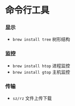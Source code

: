 # 命令行工具

### 显示

* `brew install tree` 树形结构

### 监控

* `brew install htop` 进程监控
* `brew install gtop` 主机监控

### 传输

* `sz/rz` 文件上传下载
